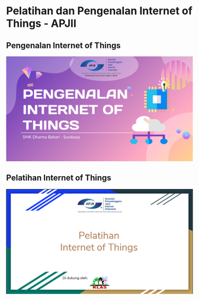 # Pelatihan dan Pengenalan Internet of Things - APJII


## Pengenalan Internet of Things
![picture](node-red/img/slide-smk.png)  

## Pelatihan Internet of Things
![picture](node-red/img/slide.png)
